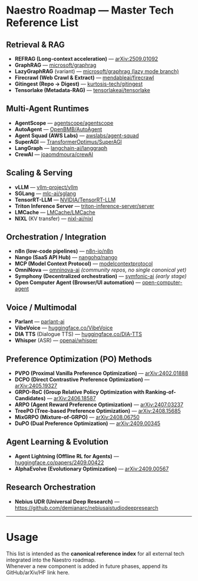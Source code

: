 # Naestro Roadmap — Master Tech Reference List

## Retrieval & RAG
- **REFRAG (Long-context acceleration)** — [arXiv:2509.01092](https://arxiv.org/abs/2509.01092)  
- **GraphRAG** — [microsoft/graphrag](https://github.com/microsoft/graphrag)  
- **LazyGraphRAG** (variant) — [microsoft/graphrag (lazy mode branch)](https://github.com/microsoft/graphrag)  
- **Firecrawl (Web Crawl & Extract)** — [mendableai/firecrawl](https://github.com/mendableai/firecrawl)  
- **Gitingest (Repo → Digest)** — [kurtosis-tech/gitingest](https://github.com/kurtosis-tech/gitingest)  
- **Tensorlake (Metadata-RAG)** — [tensorlakeai/tensorlake](https://github.com/tensorlakeai/tensorlake)  

## Multi-Agent Runtimes
- **AgentScope** — [agentscope/agentscope](https://github.com/agentscope/agentscope)  
- **AutoAgent** — [OpenBMB/AutoAgent](https://github.com/OpenBMB/AutoAgent)  
- **Agent Squad (AWS Labs)** — [awslabs/agent-squad](https://github.com/awslabs/agent-squad)  
- **SuperAGI** — [TransformerOptimus/SuperAGI](https://github.com/TransformerOptimus/SuperAGI)  
- **LangGraph** — [langchain-ai/langgraph](https://github.com/langchain-ai/langgraph)  
- **CrewAI** — [joaomdmoura/crewAI](https://github.com/joaomdmoura/crewAI)  

## Scaling & Serving
- **vLLM** — [vllm-project/vllm](https://github.com/vllm-project/vllm)  
- **SGLang** — [mlc-ai/sglang](https://github.com/mlc-ai/sglang)  
- **TensorRT-LLM** — [NVIDIA/TensorRT-LLM](https://github.com/NVIDIA/TensorRT-LLM)  
- **Triton Inference Server** — [triton-inference-server/server](https://github.com/triton-inference-server/server)  
- **LMCache** — [LMCache/LMCache](https://github.com/LMCache/LMCache)  
- **NIXL** (KV transfer) — [nixl-ai/nixl](https://github.com/nixl-ai/nixl)  

## Orchestration / Integration
- **n8n (low-code pipelines)** — [n8n-io/n8n](https://github.com/n8n-io/n8n)  
- **Nango (SaaS API Hub)** — [nangohq/nango](https://github.com/NangoHQ/nango)  
- **MCP (Model Context Protocol)** — [modelcontextprotocol](https://github.com/modelcontextprotocol)  
- **OmniNova** — [omninova-ai](https://github.com/topics/omninova-ai) *(community repos, no single canonical yet)*  
- **Symphony (Decentralized orchestration)** — [symfonic-ai](https://github.com/symfonic-ai) *(early stage)*  
- **Open Computer Agent (Browser/UI automation)** — [open-computer-agent](https://github.com/Open-Computer-Agent)  

## Voice / Multimodal
- **Parlant** — [parlant-ai](https://github.com/parlant-ai)  
- **VibeVoice** — [huggingface.co/VibeVoice](https://huggingface.co/models?search=vibevoice)  
- **DIA TTS** (Dialogue TTS) — [huggingface.co/DIA-TTS](https://huggingface.co/models?search=DIA-TTS)  
- **Whisper** (ASR) — [openai/whisper](https://github.com/openai/whisper)  

## Preference Optimization (PO) Methods
- **PVPO (Proximal Vanilla Preference Optimization)** — [arXiv:2402.01888](https://arxiv.org/abs/2402.01888)  
- **DCPO (Direct Contrastive Preference Optimization)** — [arXiv:2405.19327](https://arxiv.org/abs/2405.19327)  
- **GRPO-RoC (Group Relative Policy Optimization with Ranking-of-Candidates)** — [arXiv:2406.18587](https://arxiv.org/abs/2406.18587)  
- **ARPO (Agent Reward Preference Optimization)** — [arXiv:2407.03237](https://arxiv.org/abs/2407.03237)  
- **TreePO (Tree-based Preference Optimization)** — [arXiv:2408.15685](https://arxiv.org/abs/2408.15685)  
- **MixGRPO (Mixture-of-GRPO)** — [arXiv:2408.06750](https://arxiv.org/abs/2408.06750)  
- **DuPO (Dual Preference Optimization)** — [arXiv:2409.00345](https://arxiv.org/abs/2409.00345)  

## Agent Learning & Evolution
- **Agent Lightning (Offline RL for Agents)** — [huggingface.co/papers/2409.00422](https://huggingface.co/papers/2409.00422)
- **AlphaEvolve (Evolutionary Optimization)** — [arXiv:2409.00567](https://arxiv.org/abs/2409.00567)

## Research Orchestration
- **Nebius UDR (Universal Deep Research)** — https://github.com/demianarc/nebiusaistudiodeepresearch

---

# Usage
This list is intended as the **canonical reference index** for all external tech integrated into the Naestro roadmap.  
Whenever a new component is added in future phases, append its GitHub/arXiv/HF link here.
